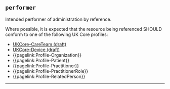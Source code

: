 ## `performer`

Intended performer of administration by reference. 

Where possible, it is expected that the resource being referenced SHOULD conform to one of the following UK Core profiles:
- [UKCore-CareTeam (draft)](https://simplifier.net/guide/UKCoreImplementationGuideAssetsinDevelopment/Home/ProfilesandExtensions/UKCore-CareTeam)
- [UKCore-Device (draft)](https://simplifier.net/guide/UKCoreImplementationGuideAssetsinDevelopment/Home/ProfilesandExtensions/UKCore-Device?version=current)
- {{pagelink:Profile-Organization}}
- {{pagelink:Profile-Patient}}
- {{pagelink:Profile-Practitioner}}
- {{pagelink:Profile-PractitionerRole}}
- {{pagelink:Profile-RelatedPerson}}

---
